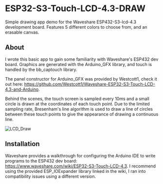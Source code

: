 # ESP32-S3-Touch-LCD-4.3-DRAW
Simple drawing app demo for the Waveshare ESP432-S3-lcd-4.3 development board. Features 5 different colors to choose from, and an erasable canvas.

## About
I wrote this basic app to gain some familiarity with Waveshare's ESP432 dev board. Graphics are generated with the Arduino_GFX library, and touch is handled by the bb_captouch library. 

The panel constructor for Arduino_GFX was provided by Westcott1, check it out here: https://github.com/Westcott1/Waveshare-ESP32-S3-Touch-LCD-4.3-and-Arduino.

Behind the scenes, the touch screen is sampled every 10ms and a small circle is drawn at the coordinates of each touch point. Due to the limited sampling rate, Bresenham's line algorithm is used to draw a line of circles between these touch points to give the appearance of drawing a continuous line.

![LCD_Draw](https://github.com/danm11r/ESP32-S3-Touch-LCD-4.3-DRAW/assets/148667664/375d08ae-1dec-49ca-afe9-23f520990468)

## Installation
Waveshare provides a walkthrough for configuring the Arduino IDE to write programs to the ESP432 dev board: https://www.waveshare.com/wiki/ESP32-S3-Touch-LCD-4.3. I recommend using the provided ESP_IOExpander library linked in the wiki, I ran into compatibility issues using a different version.
